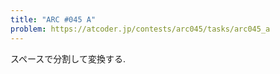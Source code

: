 ```yaml
---
title: "ARC #045 A"
problem: https://atcoder.jp/contests/arc045/tasks/arc045_a
---
```

スペースで分割して変換する.
